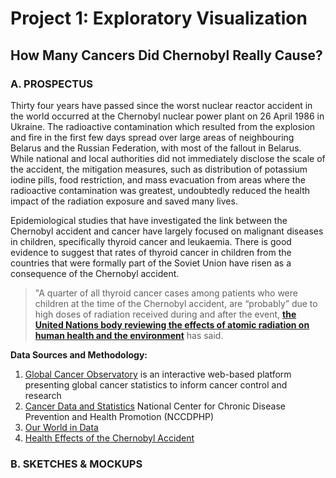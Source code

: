 # Project 1: Exploratory Visualization
## How Many Cancers Did Chernobyl Really Cause?
### A. PROSPECTUS
Thirty four years have passed since the worst nuclear reactor accident in the world occurred at the Chernobyl nuclear power plant on 26 April 1986
in Ukraine. The radioactive contamination which resulted from the explosion and fire in the first few days spread over large areas of neighbouring 
Belarus and the Russian Federation, with most of the fallout in Belarus. While national and local authorities did not immediately disclose 
the scale of the accident, the mitigation measures, such as distribution of potassium iodine pills, food restriction, and mass evacuation
from areas where the radioactive contamination was greatest, undoubtedly reduced the health impact of the radiation exposure and saved many lives.

Epidemiological studies that have investigated the link between the Chernobyl  accident and cancer have largely focused on malignant diseases in children, specifically thyroid cancer and leukaemia. There is good evidence to suggest that rates of thyroid cancer in children from the countries that were formally part of the Soviet Union have risen as a consequence of the Chernobyl accident. 

> "A quarter of all thyroid cancer cases among patients who were children at the time of the Chernobyl accident, are “probably” 
due to high doses of radiation received during and after the event, [**the United Nations body reviewing the effects of atomic radiation on human 
health and the environment**](https://news.un.org/en/story/2018/04/1008292) has said.


**Data Sources and Methodology:**
1. [Global Cancer Observatory](https://gco.iarc.fr/) is an interactive web-based platform presenting global cancer statistics to inform cancer control and research
2. [Cancer Data and Statistics](https://www.cdc.gov/cancer/dcpc/data/index.htm) National Center for Chronic Disease Prevention and Health Promotion (NCCDPHP)
3. [Our World in Data](https://ourworldindata.org/cancer)
4. [Health Effects of the Chernobyl Accident](https://www.who.int/ionizing_radiation/chernobyl/WHO%20Report%20on%20Chernobyl%20Health%20Effects%20July%2006.pdf)

### B. SKETCHES & MOCKUPS
